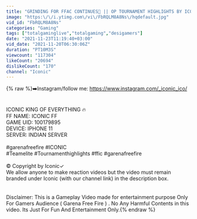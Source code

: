 ```yaml
---
title: "GRINDING FOR FFAC CONTINUES🥵 || OP TOURNAMENT HIGHLIGHTS BY ICONIC⚔ || #champions"
image: "https:\/\/i.ytimg.com\/vi\/FbRQLM8A8Ns\/hqdefault.jpg"
vid_id: "FbRQLM8A8Ns"
categories: "Gaming"
tags: ["totalgaminglive","totalgaming","desigamers"]
date: "2021-11-23T11:19:40+03:00"
vid_date: "2021-11-20T06:30:06Z"
duration: "PT10M3S"
viewcount: "117304"
likeCount: "20694"
dislikeCount: "170"
channel: "Iconic"
---
```

{% raw %}➡️Instagram/follow me:  <a rel="nofollow" target="blank" href="https://www.instagram.com/_iconic_ico/">https://www.instagram.com/_iconic_ico/</a> <br /><br /><br />ICONIC KING OF EVERYTHING 🔥<br />FF NAME: ICONIC FF<br />GAME UID: 100179895<br />DEVICE: IPHONE 11<br />SERVER: INDIAN SERVER<br /><br />#garenafreefire #ICONIC<br />#Teamelite #Tournamenthighlights #ffic #garenafreefire <br /><br />© Copyright by Iconic✓ <br />We allow anyone to make reaction videos but the video must remain branded under Iconic (with our channel link) in the description box.<br /><br /><br />Disclaimer: This is a Gameplay Video made for entertainment purpose Only For Gamers Audience ( Garena Free Fire ) . No Any Harmful Contents in this video. Its Just For Fun And Entertainment Only.{% endraw %}

